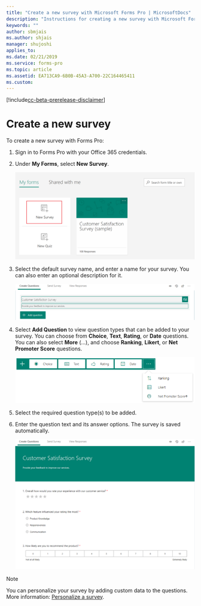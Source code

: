 ```yaml
---
title: "Create a new survey with Microsoft Forms Pro | MicrosoftDocs"
description: "Instructions for creating a new survey with Microsoft Forms Pro"
keywords: ""
author: sbmjais
ms.author: shjais
manager: shujoshi
applies_to: 
ms.date: 02/21/2019
ms.service: forms-pro
ms.topic: article
ms.assetid: EA713CA9-6B0B-45A3-A700-22C164465411
ms.custom: 
---
```

[!include[cc-beta-prerelease-disclaimer](includes/cc-beta-prerelease-disclaimer.md)]

# Create a new survey

To create a new survey with Forms Pro:

1.	Sign in to Forms Pro with your Office 365 credentials.

2.	Under **My Forms**, select **New Survey**.

    ![New survey](media/create-new-survey.png "New survey") 

3.	Select the default survey name, and enter a name for your survey. You can also enter an optional description for it.

    ![Add survey title and description](media/survey-title.png "Add survey title and description") 

4.	Select **Add Question** to view question types that can be added to your survey. You can choose from **Choice**, **Text**, **Rating**, or **Date** questions. You can also select **More** (...), and choose **Ranking**, **Likert**, or **Net Promoter Score** questions.

    ![Question types](media/ques-types.png "Question types") 

5.	Select the required question type(s) to be added.

6.	Enter the question text and its answer options. The survey is saved automatically.

    ![Survey](media/survey.png "Survey") 


> [!NOTE]
> You can personalize your survey by adding custom data to the questions. More information: [Personalize a survey](personalize-survey.md).
